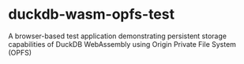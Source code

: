 # duckdb-wasm-opfs-test
A browser-based test application demonstrating persistent storage capabilities of DuckDB WebAssembly using Origin Private File System (OPFS)
